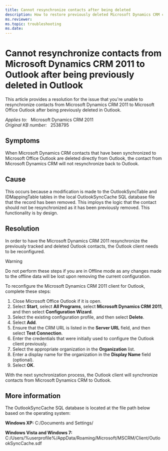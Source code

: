 ```yaml
---
title: Cannot resynchronize contacts after being deleted
description: How to restore previously deleted Microsoft Dynamics CRM contacts in Outlook when their corresponding contact record still exists in Microsoft Dynamics CRM.
ms.reviewer: 
ms.topic: troubleshooting
ms.date: 
---
```

# Cannot resynchronize contacts from Microsoft Dynamics CRM 2011 to Outlook after being previously deleted in Outlook

This article provides a resolution for the issue that you're unable to resynchronize contacts from Microsoft Dynamics CRM 2011 to Microsoft Office Outlook after being previously deleted in Outlook.

_Applies to:_ &nbsp; Microsoft Dynamics CRM 2011  
_Original KB number:_ &nbsp; 2538795

## Symptoms

When Microsoft Dynamics CRM contacts that have been synchronized to Microsoft Office Outlook are deleted directly from Outlook, the contact from Microsoft Dynamics CRM will not resynchronize back to Outlook.

## Cause

This occurs because a modification is made to the OutlookSyncTable and IDMappingTable tables in the local OutlookSyncCache SQL database file that the record has been removed. This imploys the logic that the contact should not be resynchronized as it has been previously removed. This functionality is by design.

## Resolution

In order to have the Microsoft Dynamics CRM 2011 resynchronize the previously tracked and deleted Outlook contacts, the Outlook client needs to be reconfigured.

> [!WARNING]
> Do not perform these steps if you are in Offline mode as any changes made to the offline data will be lost upon removing the current configuration.

To reconfigure the Microsoft Dynamics CRM 2011 client for Outlook, complete these steps:

1. Close Microsoft Office Outlook if it is open.
2. Select **Start**, select **All Programs**, select **Microsoft Dynamics CRM 2011**, and then select **Configuration Wizard**.
3. Select the existing configuration profile, and then select **Delete**.
4. Select **Add**.
5. Ensure that the CRM URL is listed in the **Server URL** field, and then select **Test Connection**.
6. Enter the credentials that were initially used to configure the Outlook client previously.
7. Select the appropriate organization in the **Organization** list.
8. Enter a display name for the organization in the **Display Name** field (optional).
9. Select **OK**.

With the next synchronization process, the Outlook client will synchronize contacts from Microsoft Dynamics CRM to Outlook.

## More information

The OutlookSyncCache SQL database is located at the file path below based on the operating system:

**Windows XP:** C:/Documents and Settings/

**Windows Vista and Windows 7:** C:/Users/%userprofile%/AppData/Roaming/Microsoft/MSCRM/Client/OutlookSyncCache.sdf
